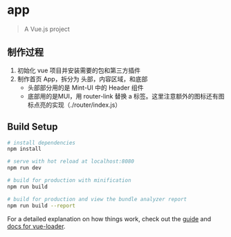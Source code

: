 # app

> A Vue.js project

## 制作过程

1. 初始化 vue 项目并安装需要的包和第三方插件
2. 制作首页 App，拆分为 头部，内容区域，和底部
   + 头部部分用的是 Mint-UI 中的 Header 组件
   + 底部用的是MUI，用 router-link 替换 a 标签。这里注意额外的图标还有图标点亮的实现（./router/index.js）

## Build Setup

``` bash
# install dependencies
npm install

# serve with hot reload at localhost:8080
npm run dev

# build for production with minification
npm run build

# build for production and view the bundle analyzer report
npm run build --report
```

For a detailed explanation on how things work, check out the [guide](http://vuejs-templates.github.io/webpack/) and [docs for vue-loader](http://vuejs.github.io/vue-loader).
